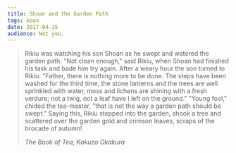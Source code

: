 ```yaml
---
title: Shoan and the Garden Path
tags: koan
date: 2017-04-15
audience: Not you.
---
```


> Rikiu was watching his son Shoan as he swept and watered the garden path.  "Not clean enough,"
> said Rikiu, when Shoan had finished his task and bade him try again. After a weary hour the son
> turned to Rikiu: "Father, there is nothing more to be done. The steps have been washed for the
> third time, the stone lanterns and the trees are well sprinkled with water, moss and lichens are
> shining with a fresh verdure; not a twig, not a leaf have I left on the ground." "Young fool,"
> chided the tea-master, "that is not the way a garden path should be swept." Saying this, Rikiu
> stepped into the garden, shook a tree and scattered over the garden gold and crimson leaves,
> scraps of the brocade of autumn!
>
> <cite>The Book of Tea, Kakuzo Okakura</cite>
